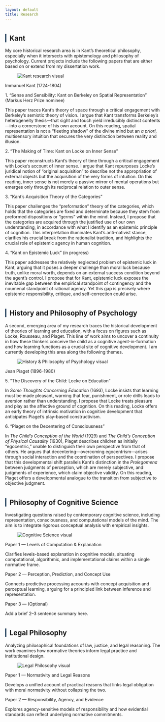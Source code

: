 ```yaml
---
layout: default
title: Research
---
```



<div class="divider"></div>

<!-- ===== Kant ===== -->
<h2 id="kant" style="font-size:1.6em; margin-top:40px; border-left:4px solid #1B3A57; padding-left:10px;">Kant</h2>
<p>My core historical research area is in Kant’s theoretical philosophy, especially when it intersects with epistemology and philosophy of psychology. Current projects include the following papers that are either based on or extend from my dissertation work.</p>

<figure class="figure-torn">
  <img src="assets/kant.png" alt="Kant research visual">
</figure>
<p class="img-credit">Immanuel Kant (1724-1804)</p>


<div class="subhead">1. “Sense and Sensibility: Kant on Berkeley on Spatial Representation” (Markus Herz Prize nominee)</div>
<p class="subdesc">This paper traces Kant’s theory of space through a critical engagement with Berkeley’s semiotic theory of vision. I argue that Kant transforms Berkeley’s heterogeneity thesis—that sight and touch yield irreducibly distinct contents—into a cornerstone of his own account. On this reading, spatial representation is not a “fleeting shadow” of the divine mind but an <em>a priori</em>, multisensory intuition that secures the very distinction between reality and illusion.</p>

<div class="subhead">2. “The Making of Time: Kant on Locke on Inner Sense”</div>
<p class="subdesc">This paper reconstructs Kant’s theory of time through a critical engagement with Locke’s account of inner sense. I argue that Kant repurposes Locke’s juridical notion of “original acquisition” to describe not the appropriation of external objects but the acquisition of the very forms of intuition. On this reading, inner sense is not merely a passive mirror of mental operations but emerges only through its reciprocal relation to outer sense.</p>

<div class="subhead">3. “Kant’s Acquisition Theory of the Categories”</div>
<p class="subdesc">This paper challenges the “preformation” theory of the categories, which holds that the categories are fixed and determinate because they stem from preformed dispositions or “germs” within the mind. Instead, I propose that the categories are acquired through the justified use of our own understanding, in accordance with what I identify as an epistemic principle of cognition. This interpretation illuminates Kant’s anti-nativist stance, clarifies his crucial break from the rationalist tradition, and highlights the crucial role of epistemic agency in human cognition.</p>

<div class="subhead">4. “Kant on Epistemic Luck” (in progress)</div>
<p class="subdesc">This paper addresses the relatively neglected problem of epistemic luck in Kant, arguing that it poses a deeper challenge than moral luck because truth, unlike moral worth, depends on an external success condition beyond the agent’s control. I propose that for Kant, epistemic luck exposes the inevitable gap between the empirical standpoint of contingency and the noumenal standpoint of rational agency. Yet this gap is precisely where epistemic responsibility, critique, and self-correction could arise.</p>


<!-- ===== History and Philosophy of Psychology ===== -->
<h2 id="history-psych" style="font-size:1.6em; margin-top:40px; border-left:4px solid #1B3A57; padding-left:10px;">History and Philosophy of Psychology</h2>
<p>A second, emerging area of my research traces the historical development of theories of learning and education, with a focus on figures such as Locke, Rousseau, and Piaget. This line of work aims to uncover a continuity in how these thinkers conceive the child as a cognitive agent-in-formation and how learning functions as a crucial site of cognitive development. I am currently developing this area along the following themes.</p>

<figure class="figure-torn">
  <img src="assets/jean-piaget.png" alt="History & Philosophy of Psychology visual">
</figure>
<p class="img-credit">Jean Piaget (1896-1980)</p>
 


<div class="subhead">5. “The Discovery of the Child: Locke on Education”</div>
<p class="subdesc">In <em>Some Thoughts Concerning Education</em> (1693), Locke insists that learning must be made pleasant, warning that fear, punishment, or rote drills leads to aversion rather than understanding. I propose that Locke treats pleasure and play as the affective ground of cognition. On this reading, Locke offers an early theory of intrinsic motivation in cognitive development that anticipates Piaget’s play-based constructivism.</p>

<div class="subhead">6. “Piaget on the Decentering of Consciousness”</div>
<p class="subdesc">In <em>The Child’s Conception of the World</em> (1929) and <em>The Child’s Conception of Physical Causality</em> (1930), Piaget describes children as initially “egocentric,” unable to distinguish their own perspective from that of others. He argues that decentering—overcoming egocentrism—arises through social interaction and the coordination of perspectives. I propose that this developmental shift parallels Kant’s distinction in the <em>Prolegomena</em> between judgments of perception, which are merely subjective, and judgments of experience, which claim objective validity. On this reading, Piaget offers a developmental analogue to the transition from subjective to objective judgment.</p>


<!-- ===== Philosophy of Cognitive Science ===== -->
<h2 id="cogsci" style="font-size:1.6em; margin-top:40px; border-left:4px solid #1B3A57; padding-left:10px;">Philosophy of Cognitive Science</h2>
<p>Investigating questions raised by contemporary cognitive science, including representation, consciousness, and computational models of the mind. The aim is to integrate rigorous conceptual analysis with empirical insights.</p>

<figure class="figure-torn">
  <img src="assets/cognitive.png" alt="Cognitive Science visual">
</figure>


<div class="subhead">Paper 1 — Levels of Computation & Explanation</div>
<p class="subdesc">Clarifies levels-based explanation in cognitive models, situating computational, algorithmic, and implementational claims within a single normative frame.</p>

<div class="subhead">Paper 2 — Perception, Prediction, and Concept Use</div>
<p class="subdesc">Connects predictive processing accounts with concept acquisition and perceptual learning, arguing for a principled link between inference and representation.</p>

<div class="subhead">Paper 3 — (Optional)</div>
<p class="subdesc">Add a brief 2–3 sentence summary here.</p>


<!-- ===== Legal Philosophy ===== -->
<h2 id="legal" style="font-size:1.6em; margin-top:40px; border-left:4px solid #1B3A57; padding-left:10px;">Legal Philosophy</h2>
<p>Analyzing philosophical foundations of law, justice, and legal reasoning. The work examines how normative theories inform legal practice and institutional design.</p>

<figure class="figure-torn">
  <img src="assets/law.png" alt="Legal Philosophy visual">
</figure>


<div class="subhead">Paper 1 — Normativity and Legal Reasons</div>
<p class="subdesc">Develops a unified account of practical reasons that links legal obligation with moral normativity without collapsing the two.</p>

<div class="subhead">Paper 2 — Responsibility, Agency, and Evidence</div>
<p class="subdesc">Explores agency-sensitive models of responsibility and how evidential standards can reflect underlying normative commitments.</p>

<div class="divider"></div>
